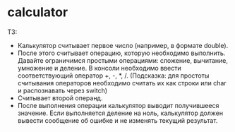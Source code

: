 # calculator
ТЗ:
 - Калькулятор считывает первое число  (например, в формате double).
 - После этого считывает операцию, которую необходимо выполнить. Давайте ограничимся простыми операциями: сложение, вычитание, умножение и деление. В консоли необходимо ввести соответствующий оператор +, -, *, /. (Подсказка: для простоты считывания операторов необходимо считать их как строки или char и распознавать через switch)
 - Считывает второй операнд.
 - После выполнения операции калькулятор выводит получившееся значение. Если выполняется деление на ноль, калькулятор должен вывести сообщение об ошибке и не изменять текущий результат.
